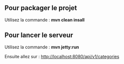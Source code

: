 ## Pour packager le projet

Utilisez la commande : __mvn clean insall__

## Pour lancer  le serveur

Utilisez la commande : __mvn jetty:run__

Ensuite allez sur : <http://localhost:8080/api/v1/categories>
